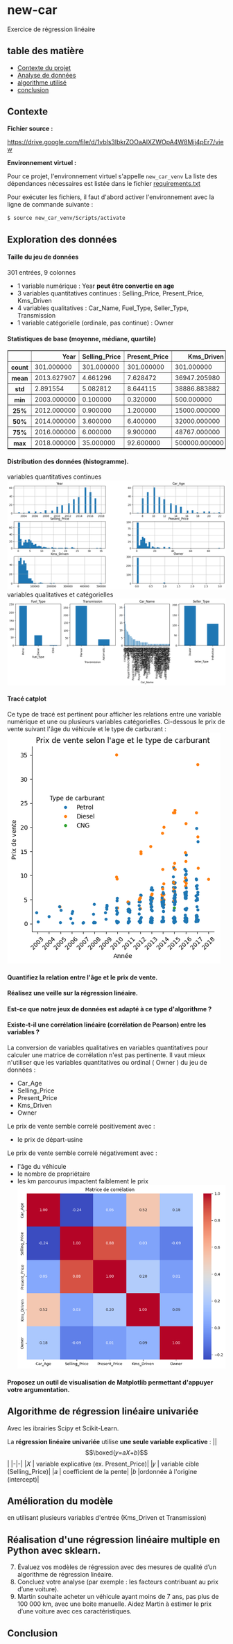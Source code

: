 # new-car
Exercice de régression linéaire

## table des matière
- [Contexte du projet](#contexte)
- [Analyse de données](#exploration_des_donnees)
- [algorithme utilisé](#algorithme_de_regressio_lineaire_univariee)
- [conclusion](#conclusion)


## Contexte

**Fichier source :**

https://drive.google.com/file/d/1vbls3IbkrZOOaAlXZWOpA4W8Mij4pEr7/view

**Environnement virtuel :**

Pour ce projet, l'environnement virtuel s'appelle `new_car_venv`
La liste des dépendances nécessaires est listée dans le fichier [requirements.txt](requirements.txt)

Pour exécuter les fichiers, il faut d'abord activer l'environnement avec la ligne de commande suivante :
```bash
$ source new_car_venv/Scripts/activate
```

## Exploration des données

#### Taille du jeu de données

301 entrées, 9 colonnes

- 1 variable numérique : Year **peut être convertie en age**
- 3 variables quantitatives continues : Selling_Price, Present_Price, Kms_Driven
- 4 variables qualitatives : Car_Name, Fuel_Type, Seller_Type, Transmission
- 1 variable catégorielle (ordinale, pas continue) : Owner

#### Statistiques de base (moyenne, médiane, quartile)

<div>
<table border="1" class="dataframe">
  <thead>
    <tr style="text-align: right;">
      <th></th>
      <th>Year</th>
      <th>Selling_Price</th>
      <th>Present_Price</th>
      <th>Kms_Driven</th>
      <th>Owner</th>
    </tr>
  </thead>
  <tbody>
    <tr>
      <th>count</th>
      <td>301.000000</td>
      <td>301.000000</td>
      <td>301.000000</td>
      <td>301.000000</td>
      <td>301.000000</td>
    </tr>
    <tr>
      <th>mean</th>
      <td>2013.627907</td>
      <td>4.661296</td>
      <td>7.628472</td>
      <td>36947.205980</td>
      <td>0.043189</td>
    </tr>
    <tr>
      <th>std</th>
      <td>2.891554</td>
      <td>5.082812</td>
      <td>8.644115</td>
      <td>38886.883882</td>
      <td>0.247915</td>
    </tr>
    <tr>
      <th>min</th>
      <td>2003.000000</td>
      <td>0.100000</td>
      <td>0.320000</td>
      <td>500.000000</td>
      <td>0.000000</td>
    </tr>
    <tr>
      <th>25%</th>
      <td>2012.000000</td>
      <td>0.900000</td>
      <td>1.200000</td>
      <td>15000.000000</td>
      <td>0.000000</td>
    </tr>
    <tr>
      <th>50%</th>
      <td>2014.000000</td>
      <td>3.600000</td>
      <td>6.400000</td>
      <td>32000.000000</td>
      <td>0.000000</td>
    </tr>
    <tr>
      <th>75%</th>
      <td>2016.000000</td>
      <td>6.000000</td>
      <td>9.900000</td>
      <td>48767.000000</td>
      <td>0.000000</td>
    </tr>
    <tr>
      <th>max</th>
      <td>2018.000000</td>
      <td>35.000000</td>
      <td>92.600000</td>
      <td>500000.000000</td>
      <td>3.000000</td>
    </tr>
  </tbody>
</table>
</div>

####  Distribution des données (histogramme).
variables quantitatives continues
![variables quantitatives continues](img/variables_quantitatives.png)
variables qualitatives et catégorielles
![variables qualitatives](img/variables_qualitatives.png)
####  Tracé catplot
Ce type de tracé est pertinent  pour afficher les relations entre une variable numérique et une ou plusieurs variables catégorielles.
Ci-dessous le prix de vente suivant l'âge du véhicule et le type de carburant :
![variables qualitatives](img/prix_age_type.png)
####  Quantifiez la relation entre l'âge et le prix de vente.

####  Réalisez une veille sur la régression linéaire.

####  Est-ce que notre jeux de données est adapté à ce type d'algorithme ?

####  Existe-t-il une corrélation linéaire (corrélation de Pearson) entre les variables ?
La conversion de variables qualitatives en variables quantitatives pour calculer une matrice de corrélation n'est pas pertinente.
Il vaut mieux n'utiliser que les variables quantitatives ou ordinal ( Owner ) du jeu de données :
- Car_Age
- Selling_Price
- Present_Price
- Kms_Driven
- Owner

Le prix de vente semble correlé positivement avec :
- le prix de départ-usine

Le prix de vente semble correlé négativement avec :
- l'âge du véhicule
- le nombre de propriétaire
- les km parcourus impactent faiblement le prix
![Matrice de corrélation](img/matrice_correlation.png)


####  Proposez un outil de visualisation de Matplotlib permettant d'appuyer votre argumentation.


## Algorithme de régression linéaire univariée

Avec les ibrairies Scipy et Scikit-Learn.

La **régression linéaire univariée** utilise **une seule variable explicative** : 
||$$\boxed{𝑦=𝑎𝑋+𝑏}$$|
|-|-|
|𝑋 | variable explicative (ex. Present_Price)|
|𝑦 | variable cible (Selling_Price)|
|𝑎 | coefficient de la pente|
|𝑏 |ordonnée à l'origine (intercept)|

## Amélioration du modèle
en utilisant plusieurs variables d'entrée (Kms_Driven et Transmission)

## Réalisation d'une régression linéaire multiple en Python avec sklearn.

7. Évaluez vos modèles de régression avec des mesures de qualité d’un
algorithme de régression linéaire.
8. Concluez votre analyse (par exemple : les facteurs contribuant au prix
d’une voiture).
9. Martin souhaite acheter un véhicule ayant moins de 7 ans, pas plus
de 100 000 km, avec une boite manuelle. Aidez Martin à estimer le prix
d’une voiture avec ces caractéristiques.


## Conclusion
